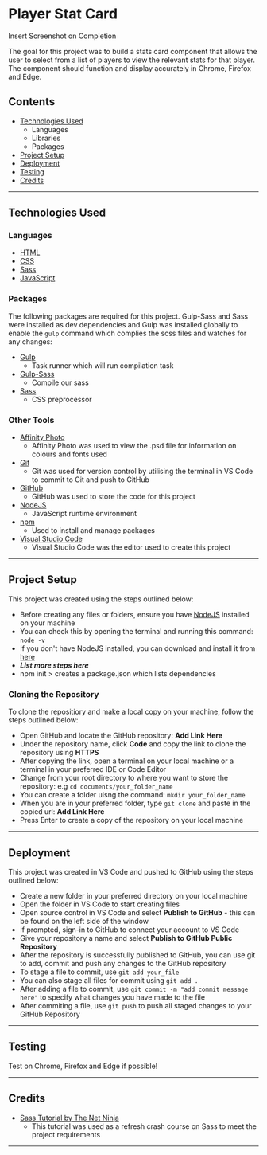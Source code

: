# Player Stat Card

Insert Screenshot on Completion

The goal for this project was to build a stats card component that allows the user to select from a list of players to view the relevant stats for that player. The component should function and display accurately in Chrome, Firefox and Edge.

## Contents

- [Technologies Used](#technologies-used)
  - Languages
  - Libraries
  - Packages
- [Project Setup](#project-setup)
- [Deployment](#deployment)
- [Testing](#testing)
- [Credits](#credits)

---

## Technologies Used

### Languages

- [HTML](https://htmlreference.io/)
- [CSS](https://css-tricks.com/guides/)
- [Sass](https://sass-lang.com/)
- [JavaScript](https://javascript.info/)

### Packages

The following packages are required for this project. Gulp-Sass and Sass were installed as dev dependencies and Gulp was installed globally to enable the ```gulp``` command which complies the scss files and watches for any changes:

- [Gulp](https://gulpjs.com/)
  - Task runner which will run compilation task
- [Gulp-Sass](https://www.npmjs.com/package/gulp-sass)
  - Compile our sass
- [Sass](https://www.npmjs.com/package/sass)
  - CSS preprocessor

### Other Tools

- [Affinity Photo](https://affinity.serif.com/en-gb/photo/)
  - Affinity Photo was used to view the .psd file for information on colours and fonts used
- [Git](https://git-scm.com/)
  - Git was used for version control by utilising the terminal in VS Code to commit to Git and push to GitHub
- [GitHub](https://github.com/)
  - GitHub was used to store the code for this project
- [NodeJS](https://nodejs.org/en/)
  - JavaScript runtime environment
- [npm](https://www.npmjs.com/)
  - Used to install and manage packages
- [Visual Studio Code](https://code.visualstudio.com/)
  - Visual Studio Code was the editor used to create this project

---

## Project Setup

This project was created using the steps outlined below:

- Before creating any files or folders, ensure you have [NodeJS](https://nodejs.org/en/) installed on your machine
- You can check this by opening the terminal and running this command: ```node -v```
- If you don't have NodeJS installed, you can download and install it from [here](https://nodejs.org/en/)
- ***List more steps here***
- npm init > creates a package.json which lists dependencies

### Cloning the Repository

To clone the repositiory and make a local copy on your machine, follow the steps outlined below:

- Open GitHub and locate the GitHub repository: **Add Link Here**
- Under the repository name, click **Code** and copy the link to clone the repository using **HTTPS**
- After copying the link, open a terminal on your local machine or a terminal in your preferred IDE or Code Editor
- Change from your root directory to where you want to store the repository: e.g ```cd documents/your_folder_name```
- You can create a folder uisng the command: ```mkdir your_folder_name```
- When you are in your preferred folder, type ```git clone``` and paste in the copied url: **Add Link Here**
- Press Enter to create a copy of the repository on your local machine

---

## Deployment

This project was created in VS Code and pushed to GitHub using the steps outlined below:

- Create a new folder in your preferred directory on your local machine
- Open the folder in VS Code to start creating files
- Open source control in VS Code and select **Publish to GitHub** - this can be found on the left side of the window
- If prompted, sign-in to GitHub to connect your account to VS Code
- Give your repository a name and select **Publish to GitHub Public Repository**
- After the repository is successfully published to GitHub, you can use git to add, commit and push any changes to the GitHub repository
- To stage a file to commit, use ```git add your_file```
- You can also stage all files for commit using ```git add .```
- After adding a file to commit, use ```git commit -m "add commit message here"``` to specify what changes you have made to the file
- After commiting a file, use ```git push``` to push all staged changes to your GitHub Repository

---

## Testing

Test on Chrome, Firefox and Edge if possible!

---

## Credits

- [Sass Tutorial by The Net Ninja](https://www.youtube.com/watch?v=_kqN4hl9bGc&list=PL4cUxeGkcC9jxJX7vojNVK-o8ubDZEcNb)
  - This tutorial was used as a refresh crash course on Sass to meet the project requirements

---
